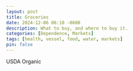 ```yaml
---
layout: post
title: Groceries
date: 2024-12-06 06:10 -0600
description: What to buy, and where to buy it.
categories: [Dependence, Markets]
tags: [health, vessel, food, water, markets]
pin: false
---
```

USDA Organic

